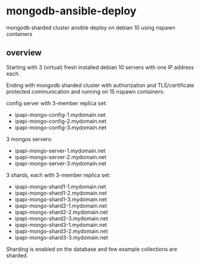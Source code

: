 # mongodb-ansible-deploy
mongodb sharded cluster ansible deploy on debian 10 using nspawn containers

## overview

Starting with 3 (virtual) fresh installed debian 10 servers with one IP address each.

Ending with mongodb sharded cluster with authorization and TLS/certificate protected communication and running on 15 nspawn containers:

config server with 3-member replica set:
- ipapi-mongo-config-1.mydomain.net
- ipapi-mongo-config-2.mydomain.net
- ipapi-mongo-config-3.mydomain.net

3 mongos servers:
- ipapi-mongo-server-1.mydomain.net
- ipapi-mongo-server-2.mydomain.net
- ipapi-mongo-server-3.mydomain.net

3 shards, each with 3-member replica set:
- ipapi-mongo-shard1-1.mydomain.net
- ipapi-mongo-shard1-2.mydomain.net
- ipapi-mongo-shard1-3.mydomain.net
- ipapi-mongo-shard2-1.mydomain.net
- ipapi-mongo-shard2-2.mydomain.net
- ipapi-mongo-shard2-3.mydomain.net
- ipapi-mongo-shard3-1.mydomain.net
- ipapi-mongo-shard3-2.mydomain.net
- ipapi-mongo-shard3-3.mydomain.net

Sharding is enabled on the database and few example collections are sharded.
